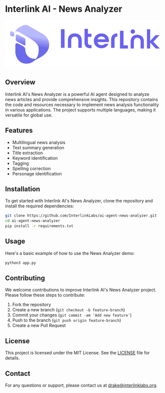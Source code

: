 # Interlink AI - News Analyzer

<p align="center">
    <img src="assets/logo.svg" alt="Interlink AI Logo">
</p>

## Overview
Interlink AI's News Analyzer is a powerful AI agent designed to analyze news articles and provide comprehensive insights. This repository contains the code and resources necessary to implement news analysis functionality in various applications. The project supports multiple languages, making it versatile for global use.

## Features
- Multilingual news analysis
- Text summary generation
- Title extraction
- Keyword identification
- Tagging
- Spelling correction
- Personage identification

## Installation
To get started with Interlink AI's News Analyzer, clone the repository and install the required dependencies:

```bash
git clone https://github.com/InterlinkLabs/ai-agent-news-analyzer.git
cd ai-agent-news-analyzer
pip install -r requirements.txt
```

## Usage
Here's a basic example of how to use the News Analyzer demo:

```python
python3 app.py
```

## Contributing
We welcome contributions to improve Interlink AI's News Analyzer project. Please follow these steps to contribute:

1. Fork the repository
2. Create a new branch (`git checkout -b feature-branch`)
3. Commit your changes (`git commit -am 'Add new feature'`)
4. Push to the branch (`git push origin feature-branch`)
5. Create a new Pull Request

## License
This project is licensed under the MIT License. See the [LICENSE](LICENSE) file for details.

## Contact
For any questions or support, please contact us at [drake@interlinklabs.org](mailto:drake@interlinklabs.org).

